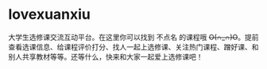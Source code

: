 # lovexuanxiu
大学生选修课交流互动平台。在这里你可以找到 不点名 的课程哦 ~~O(∩_∩)O~~。提前查看选课信息、给课程评价打分、找人一起上选修课、关注热门课程、蹭好课、和别人共享教材等等。还等什么，快来和大家一起爱上选修课吧！
